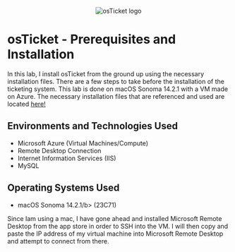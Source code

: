 <p align="center">
<img src="https://i.imgur.com/Clzj7Xs.png" alt="osTicket logo"/>
</p>

<h1>osTicket - Prerequisites and Installation</h1>
<p>In this lab, I install osTicket from the ground up using the necessary installation files. There are a few steps to take before the installation of the ticketing system. This lab is done on macOS Sonoma 14.2.1 with a VM made on Azure. The necessary installation files that are referenced and used are located <a href="https://drive.google.com/drive/u/2/folders/1APMfNyfNzcxZC6EzdaNfdZsUwxWYChf6">here!</a><br />
 </p>

 <h2>Environments and Technologies Used</h2>

- Microsoft Azure (Virtual Machines/Compute)
- Remote Desktop Connection
- Internet Information Services (IIS)
- MySQL

<h2>Operating Systems Used </h2>

- macOS Sonoma 14.2.1/b> (23C71)

Since Iam using a mac, I have gone ahead and installed Microsoft Remote Desktop from the app store in order to SSH into the VM. I will then copy and paste the IP address of my virtual machine into Microsoft Remote Desktop and attempt to connect from there.

